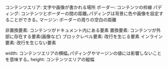 コンテンツエリア: 文字や画像が書かれる場所
ボーダー: コンテンツの枠線
パディング: コンテンツとボーダーの間の距離｡パディングは背景に色や画像を設定することができる｡
マージン: ボーダーの周りの空白の距離

非置換要素: コンテンツがドキュメント内にある要素
置換要素: コンテンツが外部に存在する要素(画像など)
ブロックレベル要素: 改行を生じる要素
インライン要素: 改行を生じない要素

width: コンテンツエリアの横幅｡パディングやマージンの値には影響しないことを意味する｡
height: コンテンツエリアの縦幅